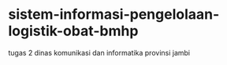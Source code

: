 # sistem-informasi-pengelolaan-logistik-obat-bmhp
tugas 2 dinas komunikasi dan informatika provinsi jambi
